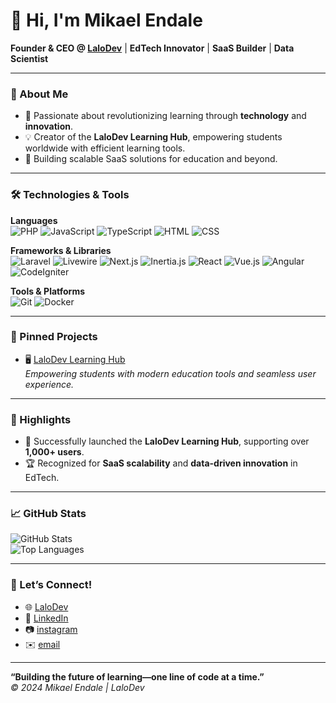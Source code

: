 # 👋 Hi, I'm Mikael Endale
**Founder & CEO @ [LaloDev](https://lalodev.com)** | **EdTech Innovator** | **SaaS Builder** | **Data Scientist**

---

### 🚀 About Me
- 🌱 Passionate about revolutionizing learning through **technology** and **innovation**.
- 💡 Creator of the **LaloDev Learning Hub**, empowering students worldwide with efficient learning tools.
- 🎯 Building scalable SaaS solutions for education and beyond.

---

### 🛠️ Technologies & Tools
**Languages**  
![PHP](https://img.shields.io/badge/PHP-777BB4?style=flat-square&logo=php&logoColor=white)
![JavaScript](https://img.shields.io/badge/JavaScript-F7DF1E?style=flat-square&logo=javascript&logoColor=black)
![TypeScript](https://img.shields.io/badge/TypeScript-3178C6?style=flat-square&logo=typescript&logoColor=white)
![HTML](https://img.shields.io/badge/HTML-E34F26?style=flat-square&logo=html5&logoColor=white)
![CSS](https://img.shields.io/badge/CSS-1572B6?style=flat-square&logo=css3&logoColor=white)

**Frameworks & Libraries**  
![Laravel](https://img.shields.io/badge/Laravel-FF2D20?style=flat-square&logo=laravel&logoColor=white)
![Livewire](https://img.shields.io/badge/Livewire-4E56A6?style=flat-square)
![Next.js](https://img.shields.io/badge/Next.js-000000?style=flat-square&logo=nextdotjs&logoColor=white)
![Inertia.js](https://img.shields.io/badge/Inertia.js-9F7AEA?style=flat-square)
![React](https://img.shields.io/badge/React-61DAFB?style=flat-square&logo=react&logoColor=black)
![Vue.js](https://img.shields.io/badge/Vue.js-4FC08D?style=flat-square&logo=vue-dot-js&logoColor=white)
![Angular](https://img.shields.io/badge/Angular-DD0031?style=flat-square&logo=angular&logoColor=white)
![CodeIgniter](https://img.shields.io/badge/CodeIgniter-EF4223?style=flat-square&logo=codeigniter&logoColor=white)

**Tools & Platforms**  
![Git](https://img.shields.io/badge/Git-F05032?style=flat-square&logo=git&logoColor=white)
![Docker](https://img.shields.io/badge/Docker-2496ED?style=flat-square&logo=docker&logoColor=white)

---

### 📌 Pinned Projects
- 🖥️ [LaloDev Learning Hub](https://learn.lalodev.com)  
  *Empowering students with modern education tools and seamless user experience.*  

---

### 🌟 Highlights
- 💼 Successfully launched the **LaloDev Learning Hub**, supporting over **1,000+ users**.
- 🏆 Recognized for **SaaS scalability** and **data-driven innovation** in EdTech.

---

### 📈 GitHub Stats
![GitHub Stats](https://github-readme-stats.vercel.app/api?username=mikaelendale&show_icons=true&theme=radical)  
![Top Languages](https://github-readme-stats.vercel.app/api/top-langs/?username=mikaelendale&layout=compact&theme=radical)

---

### 📢 Let’s Connect!
- 🌐 [LaloDev](https://lalodev.com)  
- 💼 [LinkedIn](https://www.linkedin.com/in/mikaelendele)  
- 📷 [instagram](https://instagram.com/mikoactive)
- ✉️ [email](mailto:mikaelendale00@gmail.com)

---

**“Building the future of learning—one line of code at a time.”**  
*© 2024 Mikael Endale | LaloDev*
